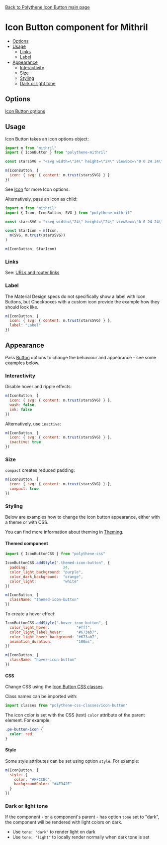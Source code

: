 [Back to Polythene Icon Button main page](../icon-button.md)

# Icon Button component for Mithril

<!-- MarkdownTOC autolink="true" autoanchor="true" bracket="round" levels="1,2,3" -->

- [Options](#options)
- [Usage](#usage)
  - [Links](#links)
  - [Label](#label)
- [Appearance](#appearance)
  - [Interactivity](#interactivity)
  - [Size](#size)
  - [Styling](#styling)
  - [Dark or light tone](#dark-or-light-tone)

<!-- /MarkdownTOC -->


<a id="options"></a>
## Options

[Icon Button options](../icon-button.md)



<a id="usage"></a>
## Usage

Icon Button takes an icon options object:

~~~javascript
import m from "mithril"
import { IconButton } from "polythene-mithril"

const starsSVG = "<svg width=\"24\" height=\"24\" viewBox=\"0 0 24 24\"><path d=\"M11.99 2C6.47 2 2 6.48 2 12s4.47 10 9.99 10C17.52 22 22 17.52 22 12S17.52 2 11.99 2zm4.24 16L12 15.45 7.77 18l1.12-4.81-3.73-3.23 4.92-.42L12 5l1.92 4.53 4.92.42-3.73 3.23L16.23 18z\"/></svg>"

m(IconButton, {
  icon: { svg: { content: m.trust(starsSVG) } }
})
~~~

See [Icon](Icon.md) for more Icon options.

Alternatively, pass an Icon as child:

~~~javascript
import m from "mithril"
import { Icon, IconButton, SVG } from "polythene-mithril"

const starsSVG = "<svg width=\"24\" height=\"24\" viewBox=\"0 0 24 24\"><path d=\"M11.99 2C6.47 2 2 6.48 2 12s4.47 10 9.99 10C17.52 22 22 17.52 22 12S17.52 2 11.99 2zm4.24 16L12 15.45 7.77 18l1.12-4.81-3.73-3.23 4.92-.42L12 5l1.92 4.53 4.92.42-3.73 3.23L16.23 18z\"/></svg>"

const StarIcon = m(Icon,
  m(SVG, m.trust(starsSVG))
)

m(IconButton, StarIcon)
~~~


<a id="links"></a>
### Links

See: [URLs and router links](../../handling-urls.md)


<a id="label"></a>
### Label

The Material Design specs do not specifically show a label with Icon Buttons, but Checkboxes with a custom icon provide the example how they should look like.

~~~javascript
m(IconButton, {
  icon: { svg: { content: m.trust(starsSVG) } },
  label: "Label"
})
~~~


<a id="appearance"></a>
## Appearance

Pass [Button](../button.md) options to change the behaviour and appearance - see some examples below.



<a id="interactivity"></a>
### Interactivity

Disable hover and ripple effects:

~~~javascript
m(IconButton, {
  icon: { svg: { content: m.trust(starsSVG) } },
  wash: false,
  ink: false
})
~~~

Alternatively, use `inactive`:

~~~javascript
m(IconButton, {
  icon: { svg: { content: m.trust(starsSVG) } },
  inactive: true
})
~~~


<a id="size"></a>
### Size

`compact` creates reduced padding:

~~~javascript
m(IconButton, {
  icon: { svg: { content: m.trust(starsSVG) } },
  compact: true
})
~~~


<a id="styling"></a>
### Styling

Below are examples how to change the icon button appearance, either with a theme or with CSS.

You can find more information about theming in  [Theming](../../theming.md).

<a id="themed-component"></a>
#### Themed component

~~~javascript
import { IconButtonCSS } from "polythene-css"

IconButtonCSS.addStyle(".themed-icon-button", {
  padding:                24,
  color_light_background: "purple",
  color_dark_background:  "orange",
  color_light:            "white"
})

m(IconButton, {
  className: "themed-icon-button"
})
~~~

To create a hover effect:

~~~javascript
IconButtonCSS.addStyle(".hover-icon-button", {
  color_light_hover:            "#fff",
  color_light_label_hover:      "#673ab7",
  color_light_hover_background: "#673ab7",
  animation_duration:           "100ms",
})

m(IconButton, {
  className: "hover-icon-button"
})
~~~


<a id="css"></a>
#### CSS

Change CSS using the [Icon Button CSS classes](../../../packages/polythene-css-classes/icon-button.js).

Class names can be imported with:

~~~javascript
import classes from "polythene-css-classes/icon-button"
~~~

The icon color is set with the CSS (text) `color` attribute of the parent element. For example:

~~~css
.pe-button-icon {
  color: red;
}
~~~

<a id="style"></a>
#### Style

Some style attributes can be set using option `style`. For example:

~~~javascript
m(IconButton, {
  style: {
    color: "#FFCCBC",
    backgroundColor: "#4E342E"
  }
})
~~~


<a id="dark-or-light-tone"></a>
### Dark or light tone

If the component - or a component's parent - has option `tone` set to "dark", the component will be rendered with light colors on dark. 

* Use `tone: "dark"` to render light on dark
* Use `tone: "light"` to locally render normally when dark tone is set


